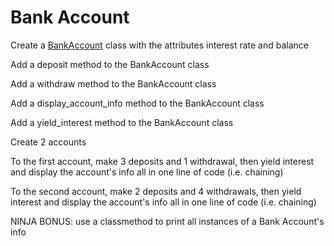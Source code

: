 # Bank Account


Create a [BankAccount](BankAccount.java) class with the attributes interest rate and balance

Add a deposit method to the BankAccount class

Add a withdraw method to the BankAccount class

Add a display_account_info method to the BankAccount class

Add a yield_interest method to the BankAccount class

Create 2 accounts

To the first account, make 3 deposits and 1 withdrawal, then yield interest and display the account's info all in one line of code (i.e. chaining)

To the second account, make 2 deposits and 4 withdrawals, then yield interest and display the account's info all in one line of code (i.e. chaining)

NINJA BONUS: use a classmethod to print all instances of a Bank Account's info
